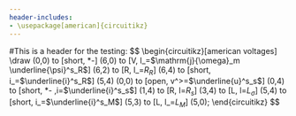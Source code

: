 ```yaml
---
header-includes:
- \usepackage[american]{circuitikz}
---
```

#This is a header for the testing:
$$
\begin{circuitikz}[american voltages]
\draw
  (0,0) to [short, *-] (6,0)
  to [V, l_=$\mathrm{j}{\omega}_m \underline{\psi}^s_R$] (6,2) 
  to [R, l_=$R_R$] (6,4) 
  to [short, i_=$\underline{i}^s_R$] (5,4) 
  (0,0) to [open, v^>=$\underline{u}^s_s$] (0,4) 
  to [short, *- ,i=$\underline{i}^s_s$] (1,4) 
  to [R, l=$R_s$] (3,4)
  to [L, l=$L_{\sigma}$] (5,4) 
  to [short, i_=$\underline{i}^s_M$] (5,3) 
  to [L, l_=$L_M$] (5,0); 
  \end{circuitikz}
$$
